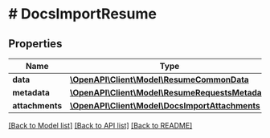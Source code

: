 # # DocsImportResume

## Properties

Name | Type | Description | Notes
------------ | ------------- | ------------- | -------------
**data** | [**\OpenAPI\Client\Model\ResumeCommonData**](ResumeCommonData.md) |  | [optional]
**metadata** | [**\OpenAPI\Client\Model\ResumeRequestsMetadata**](ResumeRequestsMetadata.md) |  | [optional]
**attachments** | [**\OpenAPI\Client\Model\DocsImportAttachments**](DocsImportAttachments.md) |  | [optional]

[[Back to Model list]](../../README.md#models) [[Back to API list]](../../README.md#endpoints) [[Back to README]](../../README.md)
